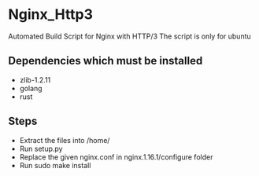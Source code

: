 # Nginx_Http3
Automated Build Script for Nginx with HTTP/3
The script is only for ubuntu

## Dependencies which must be installed
- zlib-1.2.11
- golang
- rust

## Steps
- Extract the files into /home/<user>
- Run setup.py
- Replace the given nginx.conf in nginx.1.16.1/configure folder
- Run sudo make install
